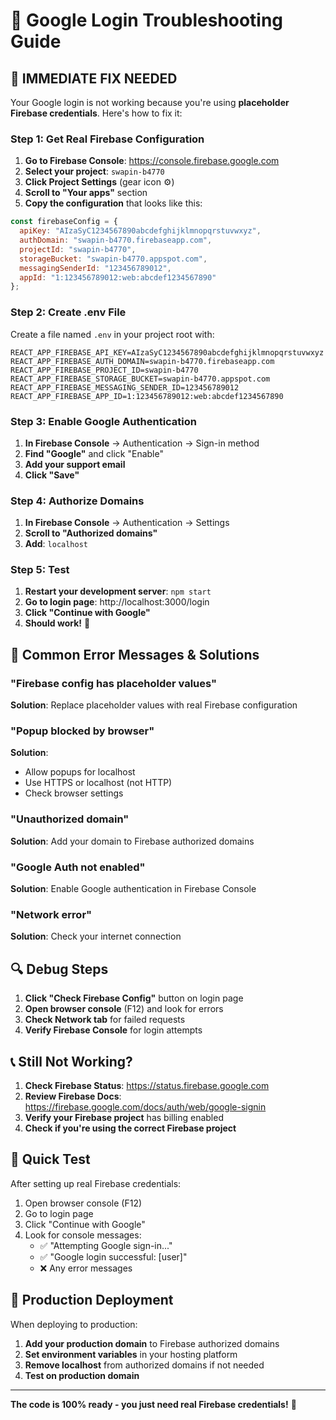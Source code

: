 # 🔧 Google Login Troubleshooting Guide

## 🚨 **IMMEDIATE FIX NEEDED**

Your Google login is not working because you're using **placeholder Firebase credentials**. Here's how to fix it:

### **Step 1: Get Real Firebase Configuration**

1. **Go to Firebase Console**: https://console.firebase.google.com
2. **Select your project**: `swapin-b4770`
3. **Click Project Settings** (gear icon ⚙️)
4. **Scroll to "Your apps"** section
5. **Copy the configuration** that looks like this:

```javascript
const firebaseConfig = {
  apiKey: "AIzaSyC1234567890abcdefghijklmnopqrstuvwxyz",
  authDomain: "swapin-b4770.firebaseapp.com",
  projectId: "swapin-b4770",
  storageBucket: "swapin-b4770.appspot.com",
  messagingSenderId: "123456789012",
  appId: "1:123456789012:web:abcdef1234567890"
};
```

### **Step 2: Create .env File**

Create a file named `.env` in your project root with:

```env
REACT_APP_FIREBASE_API_KEY=AIzaSyC1234567890abcdefghijklmnopqrstuvwxyz
REACT_APP_FIREBASE_AUTH_DOMAIN=swapin-b4770.firebaseapp.com
REACT_APP_FIREBASE_PROJECT_ID=swapin-b4770
REACT_APP_FIREBASE_STORAGE_BUCKET=swapin-b4770.appspot.com
REACT_APP_FIREBASE_MESSAGING_SENDER_ID=123456789012
REACT_APP_FIREBASE_APP_ID=1:123456789012:web:abcdef1234567890
```

### **Step 3: Enable Google Authentication**

1. **In Firebase Console** → Authentication → Sign-in method
2. **Find "Google"** and click "Enable"
3. **Add your support email**
4. **Click "Save"**

### **Step 4: Authorize Domains**

1. **In Firebase Console** → Authentication → Settings
2. **Scroll to "Authorized domains"**
3. **Add**: `localhost`

### **Step 5: Test**

1. **Restart your development server**: `npm start`
2. **Go to login page**: http://localhost:3000/login
3. **Click "Continue with Google"**
4. **Should work!** 🎉

## 🐛 **Common Error Messages & Solutions**

### **"Firebase config has placeholder values"**
**Solution**: Replace placeholder values with real Firebase configuration

### **"Popup blocked by browser"**
**Solution**: 
- Allow popups for localhost
- Use HTTPS or localhost (not HTTP)
- Check browser settings

### **"Unauthorized domain"**
**Solution**: Add your domain to Firebase authorized domains

### **"Google Auth not enabled"**
**Solution**: Enable Google authentication in Firebase Console

### **"Network error"**
**Solution**: Check your internet connection

## 🔍 **Debug Steps**

1. **Click "Check Firebase Config"** button on login page
2. **Open browser console** (F12) and look for errors
3. **Check Network tab** for failed requests
4. **Verify Firebase Console** for login attempts

## 📞 **Still Not Working?**

1. **Check Firebase Status**: https://status.firebase.google.com
2. **Review Firebase Docs**: https://firebase.google.com/docs/auth/web/google-signin
3. **Verify your Firebase project** has billing enabled
4. **Check if you're using the correct Firebase project**

## 🎯 **Quick Test**

After setting up real Firebase credentials:

1. Open browser console (F12)
2. Go to login page
3. Click "Continue with Google"
4. Look for console messages:
   - ✅ "Attempting Google sign-in..."
   - ✅ "Google login successful: [user]"
   - ❌ Any error messages

## 🚀 **Production Deployment**

When deploying to production:

1. **Add your production domain** to Firebase authorized domains
2. **Set environment variables** in your hosting platform
3. **Remove localhost** from authorized domains if not needed
4. **Test on production domain**

---

**The code is 100% ready - you just need real Firebase credentials!** 🎉 